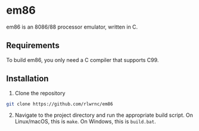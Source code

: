 # em86

em86 is an 8086/88 processor emulator, written in C.

## Requirements

To build em86, you only need a C compiler that supports C99.

## Installation

1. Clone the repository

```sh
git clone https://github.com/rlwrnc/em86
```

2. Navigate to the project directory and run the appropriate build script. On Linux/macOS, this is `make`.
On Windows, this is `build.bat`.
